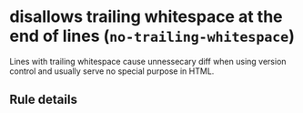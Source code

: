 # disallows trailing whitespace at the end of lines (`no-trailing-whitespace`)

Lines with trailing whitespace cause unnessecary diff when using version control
and usually serve no special purpose in HTML.

## Rule details
